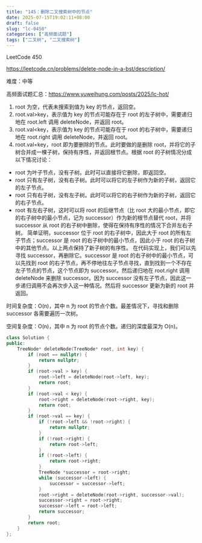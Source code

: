 ```yaml
---
title: "145：删除二叉搜索树中的节点"
date: 2025-07-15T19:02:11+08:00
draft: false
slug: "lc-0450"
categories: ["高频面试题"]
tags: ["二叉树", "二叉搜索树"]
---
```


LeetCode 450

https://leetcode.cn/problems/delete-node-in-a-bst/description/

难度：中等

高频面试题汇总：https://www.yuweihung.com/posts/2025/lc-hot/

1. root 为空，代表未搜索到值为 key 的节点，返回空。
2. root.val>key，表示值为 key 的节点可能存在于 root 的左子树中，需要递归地在 root.left 调用 deleteNode，并返回 root。
3. root.val<key，表示值为 key 的节点可能存在于 root 的右子树中，需要递归地在 root.right 调用 deleteNode，并返回 root。
4. root.val=key，root 即为要删除的节点。此时要做的是删除 root，并将它的子树合并成一棵子树，保持有序性，并返回根节点。根据 root 的子树情况分成以下情况讨论：

- root 为叶子节点，没有子树。此时可以直接将它删除，即返回空。
- root 只有左子树，没有右子树。此时可以将它的左子树作为新的子树，返回它的左子节点。
- root 只有右子树，没有左子树。此时可以将它的右子树作为新的子树，返回它的右子节点。
- root 有左右子树，这时可以将 root 的后继节点（比 root 大的最小节点，即它的右子树中的最小节点，记为 successor）作为新的根节点替代 root，并将 successor 从 root 的右子树中删除，使得在保持有序性的情况下合并左右子树。
  简单证明，successor 位于 root 的右子树中，因此大于 root 的所有左子节点；successor 是 root 的右子树中的最小节点，因此小于 root 的右子树中的其他节点。以上两点保持了新子树的有序性。
  在代码实现上，我们可以先寻找 successor，再删除它。successor 是 root 的右子树中的最小节点，可以先找到 root 的右子节点，再不停地往左子节点寻找，直到找到一个不存在左子节点的节点，这个节点即为 successor。然后递归地在 root.right 调用 deleteNode 来删除 successor。因为 successor 没有左子节点，因此这一步递归调用不会再次步入这一种情况。然后将 successor 更新为新的 root 并返回。

时间复杂度：O(n)，其中 n 为 root 的节点个数。最差情况下，寻找和删除 successor 各需要遍历一次树。

空间复杂度：O(n)，其中 n 为 root 的节点个数。递归的深度最深为 O(n)。

<!--more-->

```cpp
class Solution {
public:
    TreeNode* deleteNode(TreeNode* root, int key) {
        if (root == nullptr) {
            return nullptr;
        }
        if (root->val > key) {
            root->left = deleteNode(root->left, key);
            return root;
        }
        if (root->val < key) {
            root->right = deleteNode(root->right, key);
            return root;
        }
        if (root->val == key) {
            if (!root->left && !root->right) {
                return nullptr;
            }
            if (!root->right) {
                return root->left;
            }
            if (!root->left) {
                return root->right;
            }
            TreeNode *successor = root->right;
            while (successor->left) {
                successor = successor->left;
            }
            root->right = deleteNode(root->right, successor->val);
            successor->right = root->right;
            successor->left = root->left;
            return successor;
        }
        return root;
    }
};
```
